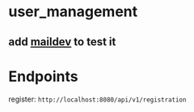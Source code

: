 # user_management
## add [maildev](https://github.com/maildev/maildev) to test it
# Endpoints
register: ```http://localhost:8080/api/v1/registration```
